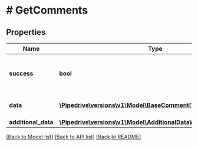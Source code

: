 # # GetComments

## Properties

Name | Type | Description | Notes
------------ | ------------- | ------------- | -------------
**success** | **bool** | If the request was successful or not | [optional]
**data** | [**\Pipedrive\versions\v1\Model\BaseComment[]**](BaseComment.md) | The array of comments | [optional]
**additional_data** | [**\Pipedrive\versions\v1\Model\AdditionalDataWithOffsetPagination**](AdditionalDataWithOffsetPagination.md) |  | [optional]

[[Back to Model list]](../../README.md#models) [[Back to API list]](../../README.md#endpoints) [[Back to README]](../../README.md)

